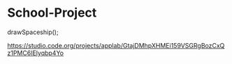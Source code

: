 # School-Project
drawSpaceship();


https://studio.code.org/projects/applab/GtajDMhpXHMEi159VSGRgBozCxQz1PMC6IElyqbp4Yo


